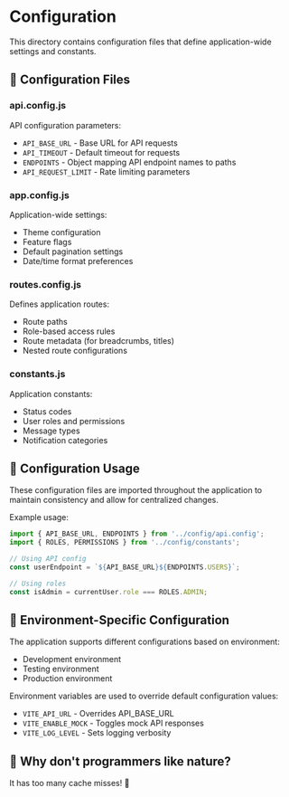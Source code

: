 # Configuration

This directory contains configuration files that define application-wide settings and constants.

## 📄 Configuration Files

### api.config.js
API configuration parameters:
- `API_BASE_URL` - Base URL for API requests
- `API_TIMEOUT` - Default timeout for requests
- `ENDPOINTS` - Object mapping API endpoint names to paths
- `API_REQUEST_LIMIT` - Rate limiting parameters

### app.config.js
Application-wide settings:
- Theme configuration
- Feature flags
- Default pagination settings
- Date/time format preferences

### routes.config.js
Defines application routes:
- Route paths
- Role-based access rules
- Route metadata (for breadcrumbs, titles)
- Nested route configurations

### constants.js
Application constants:
- Status codes
- User roles and permissions
- Message types
- Notification categories

## 📝 Configuration Usage

These configuration files are imported throughout the application to maintain consistency and allow for centralized changes.

Example usage:

```javascript
import { API_BASE_URL, ENDPOINTS } from '../config/api.config';
import { ROLES, PERMISSIONS } from '../config/constants';

// Using API config
const userEndpoint = `${API_BASE_URL}${ENDPOINTS.USERS}`;

// Using roles
const isAdmin = currentUser.role === ROLES.ADMIN;
```

## 🔄 Environment-Specific Configuration

The application supports different configurations based on environment:
- Development environment
- Testing environment
- Production environment

Environment variables are used to override default configuration values:
- `VITE_API_URL` - Overrides API_BASE_URL
- `VITE_ENABLE_MOCK` - Toggles mock API responses
- `VITE_LOG_LEVEL` - Sets logging verbosity

## 🤣 Why don't programmers like nature?

It has too many cache misses! 💾 
